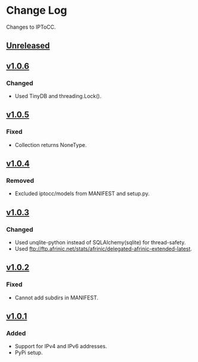 # Change Log

Changes to IPToCC.

## [Unreleased]

## [v1.0.6]
### Changed
- Used TinyDB and threading.Lock().

## [v1.0.5]
### Fixed
- Collection returns NoneType.

## [v1.0.4]
### Removed
- Excluded iptocc/models from MANIFEST and setup.py.

## [v1.0.3]
### Changed
- Used unqlite-python instead of SQLAlchemy(sqlite) for thread-safety.
- Used ftp://ftp.afrinic.net/stats/afrinic/delegated-afrinic-extended-latest.

## [v1.0.2]
### Fixed
- Cannot add subdirs in MANIFEST.

## [v1.0.1]
### Added
- Support for IPv4 and IPv6 addresses.
- PyPi setup.

[Unreleased]: https://github.com/Code-ReaQtor/IPToCC/compare/1.0.6...master
[v1.0.6]: https://github.com/Code-ReaQtor/IPToCC/releases/tag/1.0.6
[v1.0.5]: https://github.com/Code-ReaQtor/IPToCC/releases/tag/1.0.5
[v1.0.4]: https://github.com/Code-ReaQtor/IPToCC/releases/tag/1.0.4
[v1.0.3]: https://github.com/Code-ReaQtor/IPToCC/releases/tag/1.0.3
[v1.0.2]: https://github.com/Code-ReaQtor/IPToCC/releases/tag/1.0.2
[v1.0.1]: https://github.com/Code-ReaQtor/IPToCC/releases/tag/1.0.1
